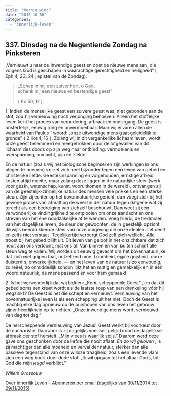```yaml
---
title: "Vernieuwing"
date: "2015-10-06"
categories: 
  - "innerlijk-leven"
---
```


## 337\. Dinsdag na de Negentiende Zondag na Pinksteren

„Vernieuwt u naar de inwendige geest en doet de nieuwe mens aan, die volgens God is geschapen in waarachtige gerechtigheid en heiligheid” ( Eph.4, 23. 24 ; epistel van de Zondag).

> „Schep in mij een zuiver hart, o God,  
> schenk mij een nieuwe en bestendige geest”
> 
> ( Ps.50, 12 ).

1\. Indien de menselijke geest een zuivere geest was, niet gebonden aan de stof, zou hij vernieuwing noch verjonging behoeven. Alleen het stoffelijke leven kent het proces van veroudering, afbraak en ondergang. De geest is onsterfelijk, eeuwig jong en onvermoeibaar. Maar wij ervaren allen de waarheid van Paulus ' woord: „onze uitwendige mens gaat geleidelijk te gronde” ( 2 Kor.4, 16 ). Zolang wij in dit vergankelijke lichaam leven, wordt onze geest belemmerd en meegetrokken door de lotgevallen van dit lichaam des doods op zijn weg naar ontbinding: vermoeienis en overspanning, onmacht, pijn en ziekte.

En de natuur (zoals wij het biologische beginsel en zijn werkingen in ons plegen te noemen) verzet zich heel bijzonder tegen een leven van gebed en christelijke liefde. Geestesinspanning en volgehouden, ernstige arbeid kosten altijd moeite, maar zolang deze liggen in de natuurlijke sfeer (werk voor gezin, wetenschap, kunst, vooruitkomen in de wereld), ontvangen zij van de geestelijk-zinnelijke natuur des mensen vele prikkels en een sterke steun. Zijn zij echter op het bovennatuurlijke gericht, dan voegt zich bij het gewone proces van afmatting de weerzin der natuur tegen datgene wat zij terecht als een bedreiging van zichzelf beschouwt. Dan weet zij een verwonderlijke vindingrijkheid te ontplooien om onze aandacht en ons streven van het éne noodzakelijke af te wenden. Voeg hierbij de tredmolen van het dagelijkse leven, de sleur der gewoonten, de in geestelijk opzicht dikwijls neerdrukkende sfeer van onze omgeving die onze idealen niet deelt en zelfs niet verstaat. Tegelijkertijd verbergt God zelf zich wellicht. Alle troost bij het gebed blijft uit. Dit leven van geloof in het onzichtbare dat zich nooit aan ons vertoont, mat ons af. Van binnen en van buiten schijnt alle steun weg te vallen. Wij worden dit eeuwig gevecht om het bovennatuurlijke dat zich niet grijpen laat, ontzettend moe. Loomheid, egale grijsheid, dorre duisternis, onwerkelijkheid, — en het leven van de natuur is zo eenvoudig, zo reëel; zo onmiddellijk schoon lijkt het en nuttig en gemakkelijk en in één woord natuurlijk, de mens passend en voor hem gemaakt.

2\. Is het verwonderlijk dat wij bidden: „Kom, scheppende Geest” , en dat dit gebed soms een kreet wordt als de laatste roep van een drenkeling vóór hij wegzinkt? De Geest is het die schept en vernieuwt. Vernieuwing van het bovennatuurlijke leven is als een schepping uit het niet. Doch de Geest is machtig elke dag opnieuw op de puinhopen van ons leven het gebouw zijner heerlijkheid op te richten. „Onze inwendige mens wordt vernieuwd van dag tot dag.”

De herscheppende vernieuwing van Jezus' Geest werkt bij voorkeur door de eucharistie. Daarvoor is zij dagelijks voedsel, gelijk brood de dagelijkse afbraak der stof herstelt. „Mijn vlees is waarlijk spijs.” Daarom werd deze gave ons geschonken door de liefde die nooit aflaat. _En zo wij geloven_ , is zij machtiger dan alle moeheid en verval der natuur, sterker dan alle passieve tegenstand van onze willoze traagheid, zoals een levende vlam zich een weg boort door dode stof. „Ik wil opgaan tot het altaar Gods, tot God die mijn _jeugd_ verblijdt.”

_Willem Grossouw_

[Over Innerlijk Leven](/blog/een-jaar-lang-innerlijk-leven-op-geloven-leren/) - [Abonneren per email (dagelijks van 30/11/2014 tot 29/11/2015)](http://eepurl.com/9P3DT)
